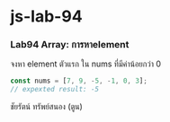 # js-lab-94
### Lab94 Array: การหาelement
จงหา element ตัวแรก ใน nums ที่มีค่าน้อยกว่า 0

```JavaScript
const nums = [7, 9, -5, -1, 0, 3];
// expexted result: -5
```
ชัยรัตน์ ทรัพย์สนอง (ตูน)
